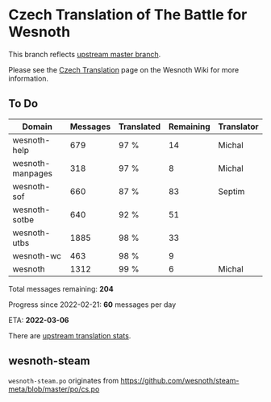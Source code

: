 # Czech Translation of The Battle for Wesnoth

This branch reflects [upstream master branch](https://github.com/wesnoth/wesnoth/tree/master).

Please see the [Czech Translation](https://wiki.wesnoth.org/CzechTranslation) page on the Wesnoth Wiki for more information.

## To Do

Domain | Messages | Translated | Remaining | Translator
------ | -------- | ---------- | --------- | ----------
wesnoth-help | 679 | 97 % | 14 | Michal
wesnoth-manpages | 318 | 97 % | 8 | Michal
wesnoth-sof | 660 | 87 % | 83 | Septim
wesnoth-sotbe | 640 | 92 % | 51 |
wesnoth-utbs | 1885 | 98 % | 33 |
wesnoth-wc | 463 | 98 % | 9 |
wesnoth | 1312 | 99 % | 6 | Michal

Total messages remaining: **204**

Progress since 2022-02-21: **60** messages per day

ETA: **2022-03-06**

There are [upstream translation stats](https://www.wesnoth.org/gettext/?view=langs&version=master&lang=cs).

## wesnoth-steam
`wesnoth-steam.po` originates from https://github.com/wesnoth/steam-meta/blob/master/po/cs.po

